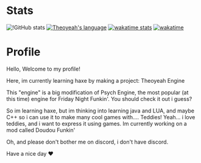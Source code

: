 
# Stats
![!GitHub stats](https://github-readme-stats.vercel.app/api?username=Theoyeah&show_icons=true&bg_color=30,e96443,904e95&title_color=fff&text_color=fff&icon_color=79ff97)
[![Theoyeah's language](https://github-readme-stats.vercel.app/api/wakatime?username=theoyeah&show_icons=true&layout=compact&bg_color=30,e96443,904e95&title_color=fff&text_color=fff)](https://github.com/Theoyeah/Theoyeah)
[![wakatime stats](https://github-readme-stats.vercel.app/api/wakatime?username=theoyeah&bg_color=30,e96443,904e95&title_color=fff&text_color=fff)](https://github.com/Theoyeah/Theoyeah)
[![wakatime](https://wakatime.com/badge/user/ea458400-7d44-49b2-af6d-187add496903.svg)](https://wakatime.com/@ea458400-7d44-49b2-af6d-187add496903)
# Profile
Hello, Welcome to my profile! 

Here, im currently learning haxe by making a project: Theoyeah Engine

This "engine" is a big modification of Psych Engine, the most popular (at this time) engine for Friday Night Funkin'. You should check it out i guess?

So im learning haxe, but im thinking into learning java and LUA, and maybe C++ so i can use it to make many cool games with....
Teddies! Yeah... i love teddies, and i want to express it using games. Im currently working on a mod called Doudou Funkin'

Oh, and please don't bother me on discord, i don't have discord.

Have a nice day ❤️





